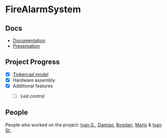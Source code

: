 # FireAlarmSystem

## Docs

  * [Documentation](https://github.com/Books-me/FireAlarmSystem/blob/master/Documentation/Documentation.pdf)
  * [Presentation](https://github.com/Books-me/FireAlarmSystem/blob/master/Documentation/Arduino%20Presentation.pdf)

## Project Progress
- [x] [Tinkercad model](https://www.tinkercad.com/things/1diNZgpkWcR-copy-of-smoke-sensor-with-buzzer/editel?sharecode=NFlMhuowVaugogugytDtkdwKj99vUt3s5BTGmQt6l8k)
- [x] Hardware assembly
- [x] Additional features
  - [ ] Led control


## People

People who worked on the project: [Ivan G.](https://github.com/ValWalker0304), [Damian](https://github.com/Azgorn), [Bogdan](https://github.com/b0nk0), [Mario](https://github.com/Markiza04) & [Ivan St.](https://github.com/Ivanst04)
